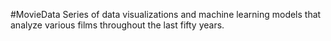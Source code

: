 #MovieData
Series of data visualizations and machine learning models that analyze various films throughout the last fifty years.
